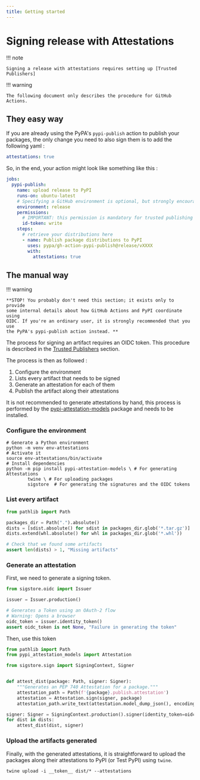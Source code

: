 ```yaml
---
title: Getting started
---
```


# Signing release with Attestations

!!! note
  
    Signing a release with attestations requires setting up [Trusted Publishers]
  

!!! warning

    The following document only describes the procedure for GitHub Actions.


## They easy way

If you are already using the PyPA's `pypi-publish` action to publish
your packages, the only change you need to also sign them is to add the 
following yaml :

```yaml
attestations: true
```

So, in the end, your action might look like something like this :

<!-- TODO(dm): Change the version in the following snippet once the action 
has been updated -->

```yaml hl_lines="14-15"
jobs:
  pypi-publish:
    name: upload release to PyPI
    runs-on: ubuntu-latest
    # Specifying a GitHub environment is optional, but strongly encouraged
    environment: release
    permissions:
      # IMPORTANT: this permission is mandatory for trusted publishing
      id-token: write
    steps:
      # retrieve your distributions here
      - name: Publish package distributions to PyPI
        uses: pypa/gh-action-pypi-publish@release/vXXXX
        with:
          attestations: true
```

## The manual way

!!! warning

    **STOP! You probably don't need this section; it exists only to provide 
    some internal details about how GitHub Actions and PyPI coordinate using
    OIDC. If you're an ordinary user, it is strongly recommended that you use 
    the PyPA's pypi-publish action instead. **


The process for signing an artifact requires an OIDC token. This procedure 
is described in the [Trusted Publishers] section.

The process is then as followed : 

1. Configure the environment
2. Lists every artifact that needs to be signed
3. Generate an attestation for each of them
4. Publish the artifact along their attestations

It is not recommended to generate attestations by hand, this process is 
performed by the [pypi-attestation-models] package and needs to be installed.

### Configure the environment

```shell
# Generate a Python environment
python -m venv env-attestations
# Activate it
source env-attestations/bin/activate
# Install dependencies
python -m pip install pypi-attestation-models \ # For generating Attestations
        twine \ # For uploading packages
        sigstore  # For generating the signatures and the OIDC tokens
```

### List every artifact

```python
from pathlib import Path

packages_dir = Path(".").absolute()
dists = [sdist.absolute() for sdist in packages_dir.glob('*.tar.gz')]
dists.extend(whl.absolute() for whl in packages_dir.glob('*.whl'))

# Check that we found some artifacts
assert len(dists) > 1, "Missing artifacts"
```

### Generate an attestation

First, we need to generate a signing token.

```python
from sigstore.oidc import Issuer

issuer = Issuer.production()

# Generates a Token using an OAuth-2 flow
# Warning: Opens a browser
oidc_token = issuer.identity_token()
assert oidc_token is not None, "Failure in generating the token"
```

Then, use this token

```python
from pathlib import Path
from pypi_attestation_models import Attestation

from sigstore.sign import SigningContext, Signer


def attest_dist(package: Path, signer: Signer):
    """Generates an PEP 740 Attestation for a package."""
    attestation_path = Path(f'{package}.publish.attestation')
    attestation = Attestation.sign(signer, package)
    attestation_path.write_text(attestation.model_dump_json(), encoding='utf-8')

signer: Signer = SigningContext.production().signer(identity_token=oidc_token)
for dist in dists:
    attest_dist(dist, signer)
```

### Upload the artifacts generated

Finally, with the generated attestations, it is straightforward to upload 
the packages along their attestations to PyPI (or Test PyPI) using `twine`.

<!-- TODO(dm): Find a solution to pass the OIDC token for the upload. -->

```shell
twine upload -i __token__ dist/* --attestations
```

[Trusted Publishers]: /trusted-publishers/
[pypi-attestation-models]: https://github.com/trailofbits/pypi-attestation-models
